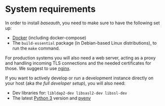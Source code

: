 # System requirements

In order to install _baseauth_, you need to make sure to have the following set up:

- [Docker](https://docs.docker.com/get-docker/) (including docker-compose)
- The `build-essential` package (in Debian-based Linux distributions), to run the
  `make` command.

For production systems you will also need a web server, acting as a proxy and handling
incoming TLS connections and the needed certificates for those. We suggest to use
[nginx](https://www.nginx.com/).

If you want to actively develop or run a development instance directly on your
host (aka _the full developer setup_), you will also need:

- Dev libraries for: `libldap2-dev libsasl2-dev libssl-dev`
- The latest [Python 3](https://www.python.org/) version and [pyenv](https://github.com/pyenv/pyenv)
